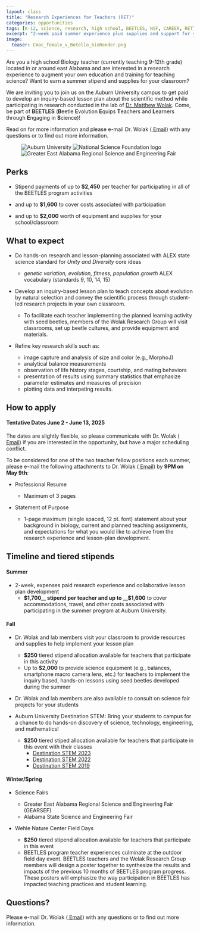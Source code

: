 ```yaml
---
layout: class
title: "Research Experiences for Teachers (RET)"
categories: opportunities
tags: [K-12, science, research, high school, BEETLES, NSF, CAREER, RET]
excerpt: "2-week paid summer experience plus supplies and support for your classroom"
image:
  teaser: Cmac_female_v_Botello_bioRender.png
---
```


Are you a high school Biology teacher (currently teaching 9-12th grade) located in or around east Alabama and are interested in a research experience to augment your own education and training for teaching science? Want to earn a summer stipend and supplies for your classroom?

We are inviting you to join us on the Auburn University campus to get paid to develop an inquiry-based lesson plan about the scientific method while participating in research conducted in the lab of [Dr. Matthew Wolak](https://www.auburn.edu/cosam/departments/biology/biology-faculty/wolak/index.htm). Come, be part of __BEETLES__ (**B**eetle **E**volution **E**quips **T**eachers and **L**earners through **E**ngaging in **S**cience)!

Read on for more information and please e-mail Dr. Wolak (<a href="mailto:mew0099@auburn.edu" class="member-social" target="_blank"><i class="fa fa-fw fa-envelope-square"></i> Email</a>) with any questions or to find out more information.

<figure class="third">
  <img
    src="{% picture direct AUtowerlogoblack.jpg %}"
    alt="Auburn University">
  <img
    src="{% picture direct nsf-logo.png %}"
    alt="National Science Foundation logo">
  <img
    src="{% picture direct GEARSEF_logo.png %}"
    alt="Greater East Alabama Regional Science and Engineering Fair">
<!-- TODO: another picture = Wolak Research Group/BEETLES symbol/graphic -->    
</figure>


## Perks

  - Stipend payments of up to __$2,450__ per teacher for participating in all of the BEETLES program activities

  - and up to __$1,600__ to cover costs associated with participation
  
  - and up to __$2,000__ worth of equipment and supplies for your school/classroom

## What to expect
  - Do hands-on research and lesson-planning associated with ALEX state science standard for _Unity and Diversity_ core ideas
    - _genetic variation, evolution, fitness, population growth_ ALEX vocabulary (standards 9, 10, 14, 15)
  
  - Develop an inquiry-based lesson plan to teach concepts about evolution by natural selection and convey the scientific process through student-led research projects in your own classroom.
    - To facilitate each teacher implementing the planned learning activity with seed beetles, members of the Wolak Research Group will visit classrooms, set up beetle cultures, and provide equipment and materials.

  - Refine key research skills such as:
    - image capture and analysis of size and color (e.g., MorphoJ)
    - analytical balance measurements
    - observation of life history stages, courtship, and mating behaviors
    - presentation of results using summary statistics that emphasize parameter estimates and measures of precision
    - plotting data and interpeting results.
  


  

## How to apply

#### Tentative Dates June 2 - June 13, 2025
The dates are slightly flexible, so please communicate with Dr. Wolak (<a href="mailto:mew0099@auburn.edu" class="member-social" target="_blank"><i class="fa fa-fw fa-envelope-square"></i> Email</a>) if you are interested in the opportunity, but have a major scheduling conflict.

To be considered for one of the two teacher fellow positions each summer, please e-mail the following attachments to Dr. Wolak (<a href="mailto:mew0099@auburn.edu" class="member-social" target="_blank"><i class="fa fa-fw fa-envelope-square"></i> Email</a>) by __9PM on May 9th__:

  - Professional Resume
    - Maximum of 3 pages

  - Statement of Purpose
    - 1-page maximum (single spaced, 12 pt. font) statement about your background in biology, current and planned teaching assignments, and expectations for what you would like to achieve from the research experience and lesson-plan development.
    

## Timeline and tiered stipends

#### Summer
  - 2-week, expenses paid research experience and collaborative lesson plan development
    - __$1,700__ stipend per teacher and up to __$1,600__ to cover accommodations, travel, and other costs associated with participating in the summer program at Auburn University.
  
#### Fall
  - Dr. Wolak and lab members visit your classroom to provide resources and supplies to help implement your lesson plan

    - __$250__ tiered stipend allocation available for teachers that participate in this activity
    - Up to __$2,000__ to provide science equipment (e.g., balances, smartphone macro camera lens, etc.) for teachers to implement the inquiry based, hands-on lessons using seed beetles developed during the summer
    
  - Dr. Wolak and lab members are also available to consult on science fair projects for your students
     
  - Auburn University Destination STEM: Bring your students to campus for a chance to do hands-on discovery of science, technology, engineering, and mathematics!

    - __$250__ tiered stiped allocation available for teachers that participate in this event with their classes
        - [Destination STEM 2023](https://www.auburn.edu/cosam/news/articles/2023/10/destination_stem_ignites_a_passion_for_science,_technology,_engineering_and_mathematics_in_local_middle_school_students.htm)
        - [Destination STEM 2022](https://www.auburn.edu/cosam/news/articles/2022/10/destinationstem.htm)
        - [Destination STEM 2019](https://www.auburn.edu/cosam/news/articles/2019/10/local_students_become_scientists_at_destination_stem.htm)
  
<!-- how to insert previous YouTube video

<iframe width="556" height="310" src="https://www.youtube.com/embed/OZV_Irw4d_Y" title="2022 Destination STEM" frameborder="0" allow="accelerometer; autoplay; clipboard-write; encrypted-media; gyroscope; picture-in-picture; web-share" allowfullscreen></iframe>

-->

#### Winter/Spring
  - Science Fairs
    - Greater East Alabama Regional Science and Engineering Fair (GEARSEF)
    - Alabama State Science and Engineering Fair
    
  - Wehle Nature Center Field Days
    - __$250__ tiered stipend allocation available for teachers that participate in this event
    - BEETLES program teacher experiences culminate at the outdoor field day event. BEETLES teachers and the Wolak Research Group members will design a poster together to synthesize the results and impacts of the previous 10 months of BEETLES program progress. These posters will emphasize the way participation in BEETLES has impacted teaching practices and student learning.
    

## Questions?
Please e-mail Dr. Wolak (<a href="mailto:mew0099@auburn.edu" class="member-social" target="_blank"><i class="fa fa-fw fa-envelope-square"></i> Email</a>) with any questions or to find out more information.
